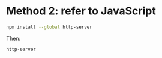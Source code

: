 # Method 2: refer to JavaScript

```bash
npm install --global http-server
```

Then:

```bash
http-server
```
